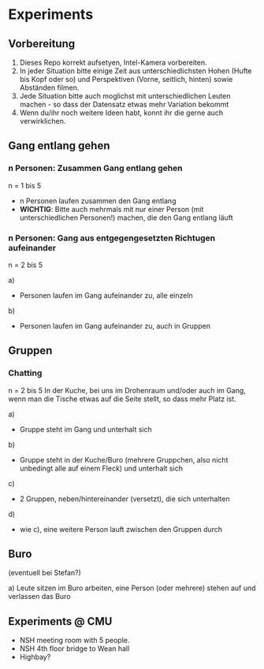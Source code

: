 # Experiments

## Vorbereitung

1. Dieses Repo korrekt aufsetyen, Intel-Kamera vorbereiten.
2. In jeder Situation bitte einige Zeit aus unterschiedlichsten Hohen (Hufte bis Kopf oder so) und Perspektiven (Vorne, seitlich, hinten) sowie Abständen filmen.
3. Jede Situation bitte auch moglichst mit unterschiedlichen Leuten machen - so dass der Datensatz etwas mehr Variation bekommt
4. Wenn du/ihr noch weitere Ideen habt, konnt ihr die gerne auch verwirklichen.

## Gang entlang gehen

### n Personen: Zusammen Gang entlang gehen

n = 1 bis 5

- n Personen laufen zusammen den Gang entlang
- **WICHTIG**: Bitte auch mehrmals mit nur einer Person (mit unterschiedlichen Personen!) machen, die den Gang entlang läuft 

### n Personen: Gang aus entgegengesetzten Richtugen aufeinander

n = 2 bis 5

a) 
- Personen laufen im Gang aufeinander zu, alle einzeln

b)
- Personen laufen im Gang aufeinander zu, auch in Gruppen

## Gruppen

### Chatting

n = 2 bis 5
In der Kuche, bei uns im Drohenraum und/oder auch im Gang, wenn man die Tische etwas auf die Seite stellt, so dass mehr Platz ist.

a)
- Gruppe steht im Gang und unterhalt sich

b) 
- Gruppe steht in der Kuche/Buro (mehrere Gruppchen, also nicht unbedingt alle auf einem Fleck) und unterhalt sich

c)
- 2 Gruppen, neben/hintereinander (versetzt), die sich unterhalten

d)
- wie c), eine weitere Person lauft zwischen den Gruppen durch


## Buro

(eventuell bei Stefan?)

a) Leute sitzen im Buro arbeiten, eine Person (oder mehrere) stehen auf und verlassen das Buro


## Experiments @ CMU

- NSH meeting room with 5 people.
- NSH 4th floor bridge to Wean hall
- Highbay?